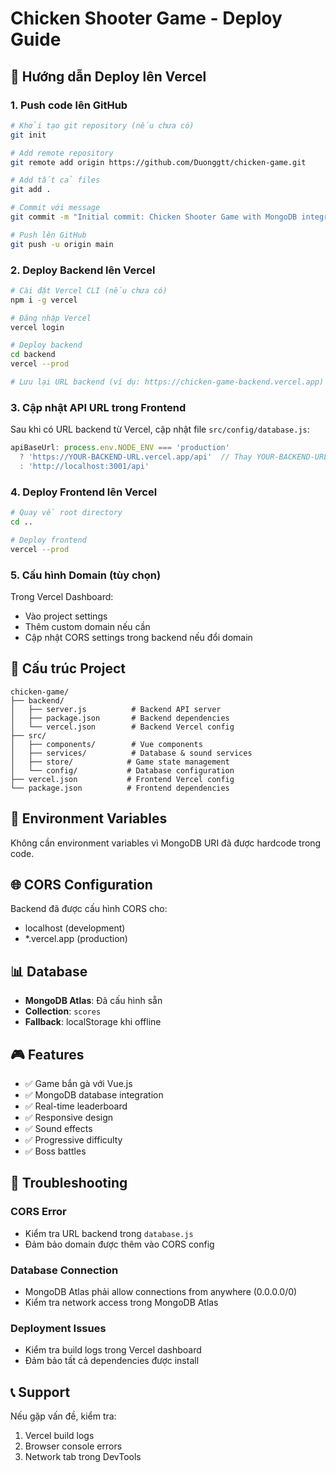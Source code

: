 # Chicken Shooter Game - Deploy Guide

## 🚀 Hướng dẫn Deploy lên Vercel

### 1. Push code lên GitHub

```bash
# Khởi tạo git repository (nếu chưa có)
git init

# Add remote repository
git remote add origin https://github.com/Duonggtt/chicken-game.git

# Add tất cả files
git add .

# Commit với message
git commit -m "Initial commit: Chicken Shooter Game with MongoDB integration"

# Push lên GitHub
git push -u origin main
```

### 2. Deploy Backend lên Vercel

```bash
# Cài đặt Vercel CLI (nếu chưa có)
npm i -g vercel

# Đăng nhập Vercel
vercel login

# Deploy backend
cd backend
vercel --prod

# Lưu lại URL backend (ví dụ: https://chicken-game-backend.vercel.app)
```

### 3. Cập nhật API URL trong Frontend

Sau khi có URL backend từ Vercel, cập nhật file `src/config/database.js`:

```javascript
apiBaseUrl: process.env.NODE_ENV === 'production' 
  ? 'https://YOUR-BACKEND-URL.vercel.app/api'  // Thay YOUR-BACKEND-URL
  : 'http://localhost:3001/api'
```

### 4. Deploy Frontend lên Vercel

```bash
# Quay về root directory
cd ..

# Deploy frontend
vercel --prod
```

### 5. Cấu hình Domain (tùy chọn)

Trong Vercel Dashboard:
- Vào project settings
- Thêm custom domain nếu cần
- Cập nhật CORS settings trong backend nếu đổi domain

## 📁 Cấu trúc Project

```
chicken-game/
├── backend/
│   ├── server.js          # Backend API server
│   ├── package.json       # Backend dependencies
│   └── vercel.json        # Backend Vercel config
├── src/
│   ├── components/        # Vue components
│   ├── services/          # Database & sound services
│   ├── store/            # Game state management
│   └── config/           # Database configuration
├── vercel.json           # Frontend Vercel config
└── package.json          # Frontend dependencies
```

## 🔧 Environment Variables

Không cần environment variables vì MongoDB URI đã được hardcode trong code.

## 🌐 CORS Configuration

Backend đã được cấu hình CORS cho:
- localhost (development)
- *.vercel.app (production)

## 📊 Database

- **MongoDB Atlas**: Đã cấu hình sẵn
- **Collection**: `scores`
- **Fallback**: localStorage khi offline

## 🎮 Features

- ✅ Game bắn gà với Vue.js
- ✅ MongoDB database integration
- ✅ Real-time leaderboard
- ✅ Responsive design
- ✅ Sound effects
- ✅ Progressive difficulty
- ✅ Boss battles

## 🐛 Troubleshooting

### CORS Error
- Kiểm tra URL backend trong `database.js`
- Đảm bảo domain được thêm vào CORS config

### Database Connection
- MongoDB Atlas phải allow connections from anywhere (0.0.0.0/0)
- Kiểm tra network access trong MongoDB Atlas

### Deployment Issues
- Kiểm tra build logs trong Vercel dashboard
- Đảm bảo tất cả dependencies được install

## 📞 Support

Nếu gặp vấn đề, kiểm tra:
1. Vercel build logs
2. Browser console errors
3. Network tab trong DevTools
